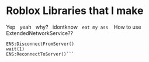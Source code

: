 # Roblox Libraries that I make
Yep
&nbsp;
yeah
&nbsp;
why?
&nbsp;
idontknow
&nbsp;
```eat my ass```
&nbsp;&nbsp;
How to use ExtendedNetworkService??
&nbsp;
```local ENS = loadstring(game:HttpGet("https://raw.githubusercontent.com/tonumber/Roblox-Libraries/main/network/ExtendedNetworkService.lua"))();
ENS:DisconnectFromServer()
wait(1)
ENS:ReconnectToServer()```
